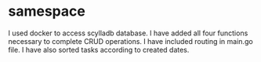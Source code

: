 # samespace
I used docker to access scylladb database. I have added all four functions necessary to complete  CRUD operations. 
I have included routing in main.go file. 
I have also sorted tasks according to created dates.
